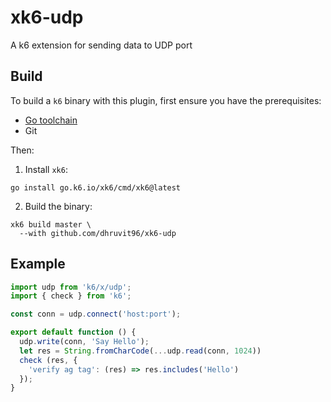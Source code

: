 # xk6-udp

A k6 extension for sending data to UDP port

## Build

To build a `k6` binary with this plugin, first ensure you have the prerequisites:

- [Go toolchain](https://go101.org/article/go-toolchain.html)
- Git

Then:

1. Install `xk6`:

  ```shell
  go install go.k6.io/xk6/cmd/xk6@latest
  ```

2. Build the binary:

  ```shell
  xk6 build master \
    --with github.com/dhruvit96/xk6-udp
  ```

## Example

```javascript
import udp from 'k6/x/udp';
import { check } from 'k6';

const conn = udp.connect('host:port');

export default function () {
  udp.write(conn, 'Say Hello');
  let res = String.fromCharCode(...udp.read(conn, 1024))
  check (res, {
    'verify ag tag': (res) => res.includes('Hello')
  });
}
```
